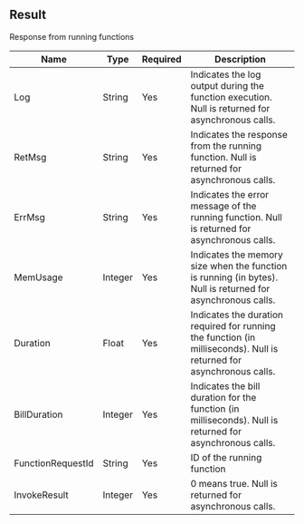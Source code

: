 ## Result

Response from running functions

| Name | Type | Required | Description |
|------|------|----------|------|
| Log | String | Yes | Indicates the log output during the function execution. Null is returned for asynchronous calls. |
| RetMsg | String | Yes | Indicates the response from the running function. Null is returned for asynchronous calls. |
| ErrMsg | String | Yes | Indicates the error message of the running function. Null is returned for asynchronous calls. |
| MemUsage | Integer | Yes | Indicates the memory size when the function is running (in bytes). Null is returned for asynchronous calls. |
| Duration | Float | Yes | Indicates the duration required for running the function (in milliseconds). Null is returned for asynchronous calls. |
| BillDuration | Integer | Yes | Indicates the bill duration for the function (in milliseconds). Null is returned for asynchronous calls. |
| FunctionRequestId | String | Yes | ID of the running function |
| InvokeResult | Integer | Yes | 0 means true. Null is returned for asynchronous calls. |

